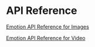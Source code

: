 <!-- 
NavPath: Emotion API
LinkLabel: API Reference
Weight: 15
ExternalLink: https://dev.projectoxford.ai/docs/services/5639d931ca73072154c1ce89
-->


# API Reference

[Emotion API Reference for Images](https://dev.projectoxford.ai/docs/services/5639d931ca73072154c1ce89)

[Emotion API Reference for Video](https://dev.projectoxford.ai/docs/services/5639d931ca73072154c1ce89/operations/56f8d40e1984551ec0a0984e)
